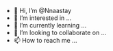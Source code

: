 - 👋 Hi, I’m @Nnaastay
- 👀 I’m interested in ...
- 🌱 I’m currently learning ...
- 💞️ I’m looking to collaborate on ...
- 📫 How to reach me ...

<!---
Nnaastay/Nnaastay is a ✨ special ✨ repository because its `README.md` (this file) appears on your GitHub profile.
You can click the Preview link to take a look at your changes.
--->
